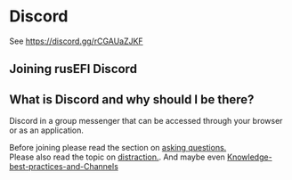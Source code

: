 # Discord

See https://discord.gg/rCGAUaZJKF

## Joining rusEFI Discord

## What is Discord and why should I be there?

Discord in a group messenger that can be accessed through your browser or as an application.

Before joining please read the section on [asking questions.](HOWTO-ask-questions)  
Please also read the topic on [distraction.](../technical-and-legacy/D-is-for-DISTRACTION.md). And maybe even [Knowledge-best-practices-and-Channels](Knowledge-best-practices-and-Channels)
